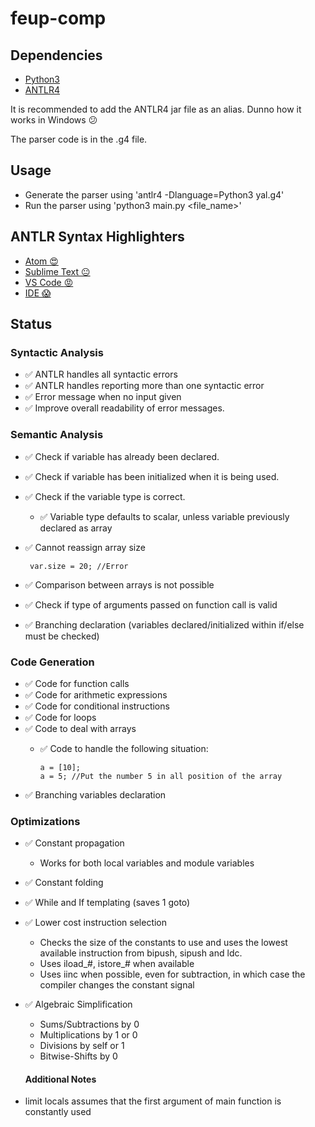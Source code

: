 
# feup-comp

## Dependencies
 * [Python3](https://www.python.org/downloads/)
 * [ANTLR4](https://github.com/antlr/antlr4/blob/master/doc/getting-started.md)

It is recommended to add the ANTLR4 jar file as an alias. Dunno how it works in Windows :confused:

The parser code is in the .g4 file.

## Usage
 * Generate the parser using 'antlr4 -Dlanguage=Python3 yal.g4'
 * Run the parser using 'python3 main.py <file_name>'


## ANTLR Syntax Highlighters
 * [Atom :heart_eyes: ](https://atom.io/packages/language-antlr)
 * [Sublime Text :neutral_face:](https://github.com/iuliux/SublimeText2-Antlr-syntax)
 * [VS Code :rage: ](https://marketplace.visualstudio.com/items?itemName=mike-lischke.vscode-antlr4)
 * [IDE :scream: ](http://www.antlr.org/tools.html)

## Status

### Syntactic Analysis
 - :white_check_mark: ANTLR handles all syntactic errors
 - :white_check_mark: ANTLR handles reporting more than one syntactic error
 - :white_check_mark: Error message when no input given
 - :white_check_mark: Improve overall readability of error messages.

### Semantic Analysis

 - :white_check_mark: Check if variable has already been declared.
 - :white_check_mark: Check if variable has been initialized when it is being used.
 - :white_check_mark: Check if the variable type is correct.
   - :white_check_mark: Variable type defaults to scalar, unless variable previously declared as array
 - :white_check_mark: Cannot reassign array size

        var.size = 20; //Error

 - :white_check_mark: Comparison between arrays is not possible
 - :white_check_mark: Check if type of arguments passed on function call is valid
 - :white_check_mark: Branching declaration (variables declared/initialized within if/else must be checked)

 ### Code Generation
 - :white_check_mark: Code for function calls
 - :white_check_mark: Code for arithmetic expressions
 - :white_check_mark: Code for conditional instructions
 - :white_check_mark: Code for loops
 - :white_check_mark: Code to deal with arrays
   - :white_check_mark: Code to handle the following situation:

         a = [10];
         a = 5; //Put the number 5 in all position of the array
         
 - :white_check_mark: Branching variables declaration

### Optimizations
 - :white_check_mark: Constant propagation
   - Works for both local variables and module variables
 
 - :white_check_mark: Constant folding
 - :white_check_mark: While and If templating (saves 1 goto)
 - :white_check_mark: Lower cost instruction selection
   
   - Checks the size of the constants to use and uses the lowest available instruction from bipush, sipush and ldc.
   - Uses iload_#, istore_# when available
   - Uses iinc when possible, even for subtraction, in which case the compiler changes the constant signal
   
- :white_check_mark: Algebraic Simplification
   
   - Sums/Subtractions by 0
   - Multiplications by 1 or 0
   - Divisions by self or 1
   - Bitwise-Shifts by 0
  
   #### Additional Notes
 - limit locals assumes that the first argument of main function is constantly used
